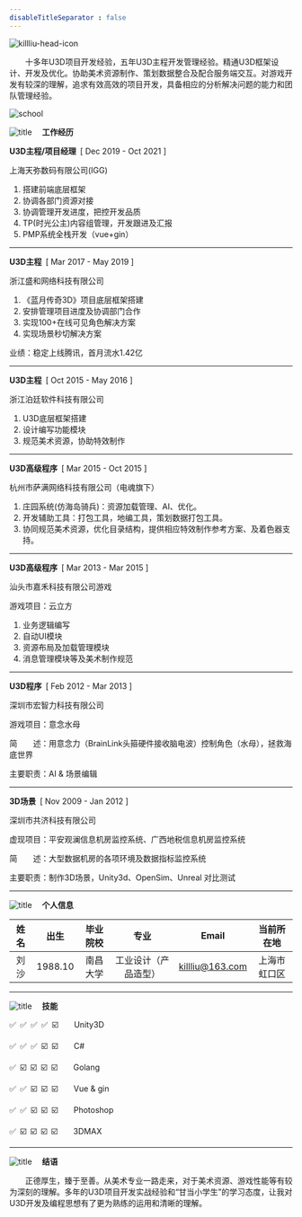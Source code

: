 ```yaml
---
disableTitleSeparator : false
---
```


![killliu-head-icon](head.webp "killliu.com")

&emsp;&emsp;十多年U3D项目开发经验，五年U3D主程开发管理经验。精通U3D框架设计、开发及优化。协助美术资源制作、策划数据整合及配合服务端交互。对游戏开发有较深的理解，追求有效高效的项目开发，具备相应的分析解决问题的能力和团队管理经验。

![school](school.webp)

![title](line.webp)
**&emsp;工作经历**

**U3D主程/项目经理**&ensp;[ Dec 2019 - Oct 2021 ]

上海天弥数码有限公司(IGG)

1. 搭建前端底层框架
2. 协调各部门资源对接
3. 协调管理开发进度，把控开发品质
4. TP(时光公主)内容组管理，开发跟进及汇报
5. PMP系统全栈开发（vue+gin）

----

**U3D主程**&ensp;[ Mar 2017 -  May 2019 ]

浙江盛和网络科技有限公司

1. 《蓝月传奇3D》项目底层框架搭建
2. 安排管理项目进度及协调部门合作
3. 实现100+在线可见角色解决方案
4. 实现场景秒切解决方案

业绩：稳定上线腾讯，首月流水1.42亿

----

**U3D主程**&ensp;[ Oct 2015 - May 2016 ]

浙江泊廷软件科技有限公司

1. U3D底层框架搭建
2. 设计编写功能模块
3. 规范美术资源，协助特效制作

----

**U3D高级程序**&ensp;[ Mar 2015 - Oct 2015 ]

杭州市萨满网络科技有限公司（电魂旗下）

1. 庄园系统(仿海岛骑兵)：资源加载管理、AI、优化。
2. 开发辅助工具：打包工具，地编工具，策划数据打包工具。
3. 协同规范美术资源，优化目录结构，提供相应特效制作参考方案、及着色器支持。

----

**U3D高级程序**&ensp;[ Mar 2013 - Mar 2015 ]

汕头市嘉禾科技有限公司游戏

游戏项目：云立方

1. 业务逻辑编写
2. 自动UI模块
3. 资源布局及加载管理模块
4. 消息管理模块等及美术制作规范

----

**U3D程序**&ensp;[ Feb 2012 - Mar 2013 ]

深圳市宏智力科技有限公司

游戏项目：意念水母

简&emsp;&emsp;述：用意念力（BrainLink头箍硬件接收脑电波）控制角色（水母），拯救海底世界

主要职责：AI & 场景编辑

----

**3D场景**&ensp;[ Nov 2009 - Jan 2012 ]

深圳市共济科技有限公司

虚现项目：平安观澜信息机房监控系统、广西地税信息机房监控系统

简&emsp;&emsp;述：大型数据机房的各项环境及数据指标监控系统

主要职责：制作3D场景，Unity3d、OpenSim、Unreal 对比测试

----

![title](line.webp)
**&emsp;个人信息**

| 姓名 | 出生 | 毕业院校 | 专业 | Email | 当前所在地 |
| :----: | :----: | :----: | :----: |:----: | :----: |
| 刘沙 | 1988.10 | 南昌大学 | 工业设计（产品造型） |killliu@163.com | 上海市虹口区 |

----

![title](line.webp)
**&emsp;技能**

:white_check_mark:&ensp;:white_check_mark:&ensp;:white_check_mark:&ensp;:white_check_mark:&ensp;:ballot_box_with_check:&emsp;&emsp;Unity3D

:white_check_mark:&ensp;:white_check_mark:&ensp;:white_check_mark:&ensp;:ballot_box_with_check:&ensp;:ballot_box_with_check:&emsp;&emsp;C#

:white_check_mark:&ensp;:ballot_box_with_check:&ensp;:ballot_box_with_check:&ensp;:ballot_box_with_check:&ensp;:ballot_box_with_check:&emsp;&emsp;Golang

:white_check_mark:&ensp;:white_check_mark:&ensp;:ballot_box_with_check:&ensp;:ballot_box_with_check:&ensp;:ballot_box_with_check:&emsp;&emsp;Vue & gin

:white_check_mark:&ensp;:white_check_mark:&ensp;:ballot_box_with_check:&ensp;:ballot_box_with_check:&ensp;:ballot_box_with_check:&emsp;&emsp;Photoshop

:white_check_mark:&ensp;:ballot_box_with_check:&ensp;:ballot_box_with_check:&ensp;:ballot_box_with_check:&ensp;:ballot_box_with_check:&emsp;&emsp;3DMAX

----

![title](end.webp)
**&emsp;结语**

&emsp;&emsp;正德厚生，臻于至善。从美术专业一路走来，对于美术资源、游戏性能等有较为深刻的理解。多年的U3D项目开发实战经验和“甘当小学生”的学习态度，让我对U3D开发及编程思想有了更为熟练的运用和清晰的理解。
